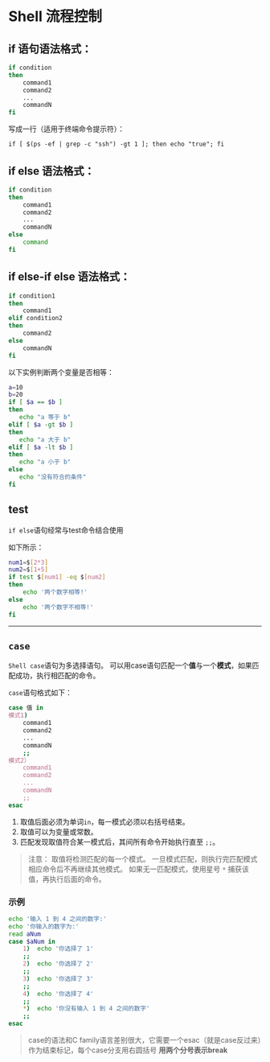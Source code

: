 # Shell 流程控制

## if 语句语法格式：

```sh
if condition
then
    command1
    command2
    ...
    commandN
fi
```

写成一行（适用于终端命令提示符）：

`if [ $(ps -ef | grep -c "ssh") -gt 1 ]; then echo "true"; fi`

## if else 语法格式：

```sh
if condition
then
    command1
    command2
    ...
    commandN
else
    command
fi
```

## if else-if else 语法格式：

```sh
if condition1
then
    command1
elif condition2
then
    command2
else
    commandN
fi
```

以下实例判断两个变量是否相等：

```sh
a=10
b=20
if [ $a == $b ]
then
   echo "a 等于 b"
elif [ $a -gt $b ]
then
   echo "a 大于 b"
elif [ $a -lt $b ]
then
   echo "a 小于 b"
else
   echo "没有符合的条件"
fi
```

## test

`if else`语句经常与test命令结合使用

如下所示：

```sh
num1=$[2*3]
num2=$[1+5]
if test $[num1] -eq $[num2]
then
    echo '两个数字相等!'
else
    echo '两个数字不相等!'
fi
```

-----------------

## `case`

`Shell case`语句为多选择语句。
可以用case语句匹配一个**值**与一个**模式**，如果匹配成功，执行相匹配的命令。

`case`语句格式如下：

```sh
case 值 in
模式1)
    command1
    command2
    ...
    commandN
    ;;
模式2）
    command1
    command2
    ...
    commandN
    ;;
esac
```

1. 取值后面必须为单词`in`，每一模式必须以右括号结束。
2. 取值可以为变量或常数。
3. 匹配发现取值符合某一模式后，其间所有命令开始执行直至 `;;`。

> 注意：
取值将检测匹配的每一个模式。
一旦模式匹配，则执行完匹配模式相应命令后不再继续其他模式。
如果无一匹配模式，使用星号 `*` 捕获该值，再执行后面的命令。

### 示例

```sh
echo '输入 1 到 4 之间的数字:'
echo '你输入的数字为:'
read aNum
case $aNum in
    1)  echo '你选择了 1'
    ;;
    2)  echo '你选择了 2'
    ;;
    3)  echo '你选择了 3'
    ;;
    4)  echo '你选择了 4'
    ;;
    *)  echo '你没有输入 1 到 4 之间的数字'
    ;;
esac
```

> case的语法和C family语言差别很大，它需要一个esac（就是case反过来）作为结束标记，每个case分支用右圆括号
**用两个分号表示break**